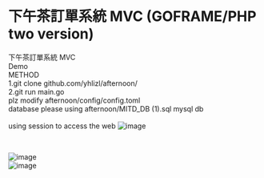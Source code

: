 # 下午茶訂單系統 MVC (GOFRAME/PHP two version)
下午茶訂單系統 MVC 
<br>Demo
<br>METHOD
<br>1.git clone github.com/yhlizl/afternoon/
<br>2.git run main.go
<br>
plz modify afternoon/config/config.toml 
<br>
database please using afternoon/MITD_DB (1).sql
mysql db
<br>
<br> using session to access the web 
![image](https://user-images.githubusercontent.com/60890077/131869466-cb421d35-89aa-4278-b0f0-ec52d28fb4c3.png)

<br>

![image](https://user-images.githubusercontent.com/60890077/131869543-0e719411-40a1-492a-ac1d-0b57c6dd315f.png)
<br>
![image](https://user-images.githubusercontent.com/60890077/131869622-39e9a7fd-2b6f-496b-8b91-ed3adbae5e10.png)
